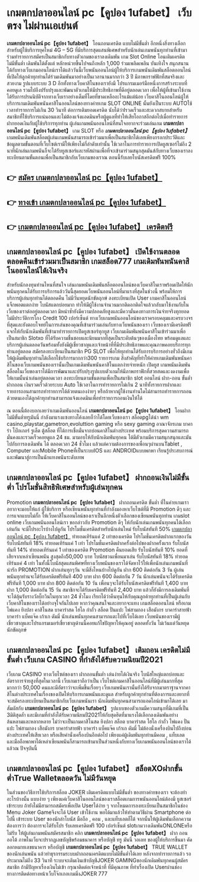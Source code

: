 # เกมตกปลาออนไลน์ pc【คูปอง 1ufabet】  เว็บตรง ไม่ผ่านเอเย่นต์

**เกมตกปลาออนไลน์ pc【คูปอง 1ufabet】** โอนถอนเครดิต แบบไม่มีขั้นต่ำ  อีกหนึ่งสิ่งทางเลือกสำหรับผู้ใช้บริการยุคใหม่ 4G – 5G ที่มีบริการสุดแสนพิเศษสำหรับนักเล่นเกมพนันทุกท่านที่เข้ามาร่วมทำรายการสมัครเป็นสมาชิกกับทางตัวเกมของเราลงเดิมพัน เกม Slot Online โอนเติมเครดิต ไม่มีขั้นต่ำ เดิมพันได้ตั้งแต่ หลักหน่วยขึ้นไปจนถึงหลัก 1,000 ร่วมเพลิดเพลิน บันเทิงใจ สนุกสนานได้กับทางเว็บเกมออนไลน์เราได้แล้ววันนี้เว็บพนันออนไลน์ผู้ให้บริการเกมพนันเดิมพันสล็อตออนไลน์ที่เปิดให้ลูกค้าทุกท่านได้ร่วมเดิมพันมาอย่างเป็นเวลานานมากกว่า 3 ปี มีภาพกราฟฟิกที่สมจริงและสวยงาม รูปแบบระบบ 3 D
อีกทั้งทางเว็บคาสิโนของเรายังมี โปรแกรมเมอร์มือหนึ่งการสร้างระบบที่คอยดูเล  รวมไปถึงปรับปรุงและพัฒนาตัวเกมให้มีประสิทธิภาพที่ดีอยู่ตลอดเวลา เพื่อให้ผู้ที่เข้ามาใช้งานได้รับการปรนนิบัติจากทางเว็บเราอย่างเต็มที่โดยที่ขาดเหลืออะไรแม้แต่น้อย เว็บคาสิโนออนไลน์ผู้ให้บริการเกมเดิมพันพนันคาสิโนออนไลน์ของทางค่ายเกม SLOT ONLINE นั้นยังเป็นระบบ AUTOใช้เวลาทำรายการไม่เกิน 30 วินาที ต่อการเติมยอดเครดิต นับได้ว่าIรวดเร็วและสะดวกสบายสำหรับสมาชิกที่ใช้บริการแน่นอนและไม่ต้องแจ้งแอดมินหรือผู้ดูแลที่ทำให้เสียโอกาสอีกต่อไปเมื่อทำรายการฝากยอดเงินกับผู้ใช้บริการทุกท่าน
ผู้เล่นเกมพนันออนไลน์ที่สนใจอยากจะร่วมเล่นเกม **เกมตกปลาออนไลน์ pc【คูปอง 1ufabet】** เกม SLOT  หรือ ***เกมตกปลาออนไลน์ pc【คูปอง 1ufabet】*** เกมพนันเดิมพันสล็อตผู้เล่นเกมพนันสามารถเข้าร่วมมาเพื่อเป็นสมาชิกได้เลยเพียงกรอกประวัติและข้อมูลตามขั้นตอนที่เว็บไซต์เรามีให้เพียงไม่กี่ลำดับเท่านั้น ใช้เวลาในการทำรายการเปิดยูสเซอร์ไม่ถึง 2 นาทีนักเล่นเกมพนันก็จะได้รับยูสเซอร์และรหัสผ่านเพื่อที่จะเข้ามาร่วมสนุกสุดมันส์กับทางเว็บของเราลงทะเบียนตามขั้นตอนเพื่อเป็นสมาชิกกับเว็บเกมของเราณ ตอนนี้รับเลยโบนัสเครดิตฟรี 100%

## 👉 [สมัคร เกมตกปลาออนไลน์ pc【คูปอง 1ufabet】](https://archa888.com/)
## 👉 [ทางเข้า เกมตกปลาออนไลน์ pc【คูปอง 1ufabet】](https://archa888.com/)
## 👉 [เกมตกปลาออนไลน์ pc【คูปอง 1ufabet】 เครดิตฟรี](https://archa888.com/)

## เกมตกปลาออนไลน์ pc【คูปอง 1ufabet】 เปิดใช้งานตลอด ตลอดคืนเข้าร่วมมาเป็นสมาชิก เกมสล็อต777 เกมเดิมพันพนันคาสิโนออนไลน์ได้เงินจริง

สำหรับนักลงทุนท่านไหนที่สนใจ เล่นเกมพนันเดิมพันสล็อตออนไลน์ของเว็บคาสิโนเราพร้อมเปิดให้นักพนันทุกคนได้รับการบริการแล้ววันนี้สุดยอดเว็บพนันออนไลน์ที่มาแรงที่สุดในช่วงนี้ พร้อมให้การบริการผู้เล่นทุกท่านได้ตลอดคืน ไม่มีวันหยุดนักขัตฤกษ์ ลงทะเบียนเปิด User เกมคาสิโนออนไลน์ แจ็กพอตแตกง่าย โบนัสแตกบ่อยมาก ทำให้มีผู้ใช้งานจำนวนมากติดอกติดใจแล้วกลับมาใช้งานกับในเว็บของเราต่ออยู่ตลอดเวลา มิหนำซ้ำยังมีความปลอดภัยสูงและมีความั่นคงทางการเงินจ่ายจริงทุกยอดไม่มีประวัติการโกง Credit 100 เปอร์เซ็นต์ ทางเว็บเกมพนันออนไลน์ของเราครอบคลุมและครบวงจรที่สุดและยังตอบโจทย์ในการเล่นของคุณที่เข้ามาร่วมเล่นกับทางเว็บพนันของเรา
เว็บของเรามีเครดิตฟรีแจกให้กับนักเดิมพันที่เข้ามาทำรายการเปิดยูสเซอร์ทุกยูส เว็บเกมเดิมพันพนันคาสิโนเข้าร่วมมาเพื่อเป็นสมาชิก Slotxo ที่ได้รับความชื่นชอบและนิยมมากที่สุดเป็นระดับต้นๆของเมืองไทย พร้อมดูแลและบริการผู้เล่นตลอดวันพร้อมทั้งยังมีผู้เชี่ยวชาญและเจ้าหน้าที่ที่มีประสิทธิภาพและคุณภาพคอยบริการทุกท่านอยู่ตลอด สมัครลงทะเบียนเป็นสมาชิก  PG SLOT เพื่อให้ทุกท่านได้รับการบริการอย่างทั่วถึงมีเกมให้ผู้เดิมพันทุกท่านได้เลือกใช้บริการมากกว่า300 รายการเกม
สิ่งสำคัญที่ทำให้ค่ายเกมเดิมพันพนันคาสิโนของเว็บเกมพนันของเรานั้นเป็นเกมเดิมพันพนันคาสิโนแตกง่ายจ่ายหนัก เปิดยูส  เกมพนันเดิมพันสล็อตในเว็บของเราได้มีการพัฒนาและปรับปรุงรูปแบบตัวเกมให้มีภาพกราฟิกที่สวยสดและงดงามเพื่อให้เกมนั้นน่าเล่นอยู่ตลอดเวลา ลงทะเบียนตามขั้นตอนเพื่อเป็นสมาชิก slot ออนไลน์ ฝาก-ถอน ขั้นต่ำ ฝากถอน เงินรวดเร็วด้วยระบบ Auto ใช้เวลาในการทำรายการไม่เกิน 2 นาทีทั้งรายการฝากและรายการถอนสามารถทำรายการได้ด้วยตนเองง่ายๆ หรือถ้าหากผู้ใช้งานท่านใดไม่สามารถทำรายการถอนด้วยตนเองได้ลูกค้าทุกท่านสามารถแจ้งแอดมินเพื่อทำรายการถอนเงินให้ได้

ณ ตอนนี้ต้องบอกเลยว่าเกมเดิมพันออนไลน์ **เกมตกปลาออนไลน์ pc【คูปอง 1ufabet】** โอนฝากไม่มีขั้นต่ำทรูมันนี่ กำลังมาแรงแซงทางโค้งเลยก็ว่าได้โดยเว็บของเรา สล็อตpgได้นำ  wm casino,playstar,gametron,evoluttion gaming หรือ sexy gaming อาณาจักรเกม บาคาร่า โป๊กเกอร์ รูเล็ต ตู้สล็อต ที่ได้การเชื่อมั่นจากบ่อนคาสิโนต่างประเทศ พร้อมบริการสุดความสามารถมั่นคงและรวดเร็วคอยดูแล 24 ชม. มามอบให้กับนักเดิมพันทุกคน ได้มีตัวเกมมีความสนุกสนุกและมันไปกับการลงเดิมพัน ได้ ตลอดเวลา 24 ชั่วโมง แล้วแต่ความต้องการของเพื่อนๆผ่านบนTablet , Computer และMobile Phoneที่เป็นระบบIOS และ ANDROIDแบบพกพา เรียนรู้ประสบการณ์และพัฒนาสู่การเป็นนักแทงพนันระดับเทพ

## เกมตกปลาออนไลน์ pc【คูปอง 1ufabet】 ฝากถอนเงินไม่มีขั้นต่ำ โปรโมชั่นสิทธิพิเศษสำหรับผู้เล่นทุกคน

 Promotion  **เกมตกปลาออนไลน์ pc【คูปอง 1ufabet】** ฝากถอนเครดิต ขั้นต่ำ ที่ในค่ายเกมเราอยากจะมอบให้แก่  ผู้ใช้บริการ หรือเซียนพนันทุกท่านที่กำลังมองหาเว็บไซต์ที่มี  Promotion ดีๆ และการแจกแบบไม่กั๊ก ให้เว็บคาสิโนออนไลน์ของเราเป็นอีกหนึ่งตัวเลือกของเซียนพนันทุกท่าน เกมslot online เว็บเกมพนันออนไลน์เรา ขอกล่าวกับ Promotion ดีๆ ให้กับนักเล่นเกมพนันทุกคนได้เลือกเล่นกัน จะมีโปรอะไรบ้างไปดูกัน
โปรโมชั่นเครดิตสำหรับนักเล่นใหม่ รับโบนัสทันที 50% [เกมตกปลาออนไลน์ pc【คูปอง 1ufabet】](https://archa888.com/) ทำยอดเทิร์นแค่ 2 เท่าของเครดิต
โปรโมชั่นเครดิตฝากแรกของวัน รับโบนัสทันที 18% ทำยอดเทิร์นแค่ 1 เท่า
โปรโมชั่นเครดิตฝากครั้งต่อไปของฝากครั้งแรก รับโบนัสทันที 14% ทำยอดเทิร์นแค่ 1 เท่าของเครดิต
 Promotion คืนยอดเสีย รับโบนัสทันที 10% ยอดที่เสียจากเหล่าเซียนพนัน สูงสุดถึง50,000 บาท
โบนัสชวนเพื่อนมาเล่น รับโบนัสทันที 18% ทำยอดเทิร์นแค่ 4 เท่า
ในทั้งนี้โบนัสสุดแสนพิศษที่ทางเว็บพนันของเราได้จัดหาไว้ให้เพื่อนักเล่นเกมพนันที่น่ารัก  PROMOTION ฝากเล่นทุกๆวัน จะมีสิ่งไหนบ้างไปดูกัน
ฝาก 600 ติดต่อกัน 3 วัน ผู้เล่นพนันทุกท่านจะได้รับเครดิตฟรีทันที 400 บาท
ฝาก 600 ติดต่อกัน 7 วัน นักเล่นพนันจะได้รับเครดิตฟรีทันที 1,000 บาท
ฝาก 800 ติดต่อกัน 10 วัน เพื่อนๆจะได้รับโบนัสเครดิตฟรีทันที 1,400 บาท
ฝาก 1,000 ติดต่อกัน 15 วัน สมาชิกจะได้รับเครดิตฟรีทันที 2,400 บาท
แล้วก็ยังมีการลงเดิมพันที่จะได้ลุ้นรับรางวัลบิ๊กวินในทุกเวลา 24 ชั่วโมง เรียกได้ว่าคืนทุนให้กับคุณลูกค้าทุกท่านที่เป็นผู้เล่นกับเว็บคาสิโนของเราได้อย่างจุใจกันไปเลย หากว่าคุณสนใจและอยากจะแทง เกมสล็อตออนไลน์ หรือเกมไพ่แคง  ยิงปลา คาสิโนสด บาคาร่าสด ไฮโล กำถั่ว สล็อต ปั่นแปะ ไพ่สามกอง เสือมังกร บาคาร่าสายฟ้า บาคาร่า แบ็คแจ๊ค เก้าเก ดัมมี่ นักเล่นพนันทุกคนสามารถแตะไปที่เว็บได้เลย เว็บพนันของเรามีผู้เชี่ยวชาญและโปรแกรมเมอร์เชี่ยวชาญด้านนี้คอยแก้ไขปัญหาให้คุณอยู่ ตลอดทั้งวัน ไม่เว้นแต่วันหยุดนักขัตฤกษ์

## เกมตกปลาออนไลน์ pc【คูปอง 1ufabet】 เติมถอน เครดิตไม่มีขั้นต่ำ  เว็บเกม CASINO ที่กำลังได้รับความนิยมปี2021

เว็บเกม CASINO ทางเว็บไซต์ของเรา ฝากถอนขั้นต่ำ เล่นง่ายได้เงินจริง โบนัสใหญ่แตกบ่อยและอัตราการจ่ายสูงที่สุดในเวลานี้ เว็บเกมเราถือว่าเป็น เว็บไซต์เกมคาสิโนออนไลน์ที่มีผู้เล่นมากที่สุดมากกว่า 50,000 คนและมีอัตราว่าจะเพิ่มขึ้นเรื่อยๆ เว็บเกมพนันเรานั้นยังได้รับจากมาตราฐานจากคาสิโนต่างประเทศในเรื่องของเปิดให้บริการเกมพนันและดูแล สำหรับลูกค้าทุกท่านที่ต้องการและอยากที่จะสมัครลงทะเบียนเป็นสมาชิกกับเว็บเกมพนันเรา นักเดิมพันทุกคนสามารถแอดไลน์เข้ามาได้เลย
	มาสัมผัสกับ **เกมตกปลาออนไลน์ pc【คูปอง 1ufabet】** รูปแบบของตัวเกมมีความสนุกที่มีเกมที่เป็น 3มิติสุดล้ำ และมีเกมที่กำลังได้รับความนิยมปี2021ให้กับสุดฮิตที่มาแรงได้เลือกลงเดิมพันอย่างล้นหลามและหลากหลาย  ไม่ว่าจะเป็นเกมคาสิโนสด ยิงปลา สล็อต บาคาร่าสด ไฮโล กำถั่ว ไพ่แคง ปั่นแปะ ไพ่สามกอง เสือมังกร บาคาร่าสายฟ้า บาคาร่า แบ็คแจ๊ค เก้าเก ดัมมี่ ไม่ต้องนั่งเครื่องบินไปถึงบ่อนต่างประเทศให้เสียเวลา หรือเสียค่านั่งเครื่องบินอีกต่อไป เพียงแค่ผู้เดิมพันทุกท่านมีคอม , แท็บเลต และมือถือพกพาได้เหล่าเซียนพนันก็สามารถเข้ามาเป็นส่วนหนึ่งกับทางเว็บเกมพนันออนไลน์ของเราได้แล้วณ ปัจจุบันนี้

## เกมตกปลาออนไลน์ pc【คูปอง 1ufabet】 สล็อตXOฝากขั้นต่ำTrue Walletตลอดวัน ไม่มีวันหยุด

ในส่วนของวิธีการใช้บริการสล็อต JOKER เติมเครดิตแบบไม่มีขั้นต่ำ ของทางค่ายของเรา จะต้องทำอะไรบ้างนั้น แบบง่าย ๆ เพียงแค่เว็บคาสิโนออนไลน์ของเราสล็อตเกมการพนันออนไลน์ต้องมี ยูสเซอร์ เข้าระบบ ถ้ายังไม่มีสามารถสมัครเพื่อเปิด Userได้ง่าย ๆ จากโหมดการลงทะเบียนเป็นสมาชิกในช่อง Menu Joker Gameจึงจะได้ User เข้าใช้งาน พอได้มาแล้วให้ทำตามวิธีผ่าน Smartphone ต่อไปนี้
เข้าระบบ User  ของนักล่าโบนัส มือถือ , คอม , และแท็บเลตก็ได้
จากนั้นให้ผู้เดิมพันเลือกความต้องการว่า ต้องการจะได้รับโปร รับเลยเครดิตฟรี 100 เปอร์เซ็นต์ slotเกมวางเดิมพันONLONEหรือไม่รับ
ให้ผู้เล่นเกมพนันสมัครสมาชิก คลิก **เกมตกปลาออนไลน์ pc【คูปอง 1ufabet】** ฝาก ถอน ออโต้ ภาพในเว็บจะปรากฏเลขบัญชีพร้อมธนาคาร หรือบัญชี ทรู มันนี่ วอเลท ของผู้ให้บริการขึ้นมา
คัดลอกหมายเลขธนาคาร หรือบัญชี **เกมตกปลาออนไลน์ pc【คูปอง 1ufabet】** TRUE WALLET ของนักเล่นพนัน แล้วทำธุรกรรมระบบฝากถอนเครดิตแบบไม่มีขั้นต่ำได้เลย
หลังจากทำรายการแล้ว รอประมาณไม่ถึง 33 วินาที ระบบจะเติมเงินเข้าบัญชีJOKER GAMINGของนักเดิมพันทุกคนผู้สมัครสมาชิก
ถ้ามีปัญหาเรื่องเงินไม่เข้า กรุณาติดต่อเจ้าหน้าที่ ที่มีคุณภาพ ที่ทำเรื่องเปิด Userผ่านช่องทางการติดต่อทางหน้าเว็บโจ๊กเกอเกมมิ่งJOKER 777


